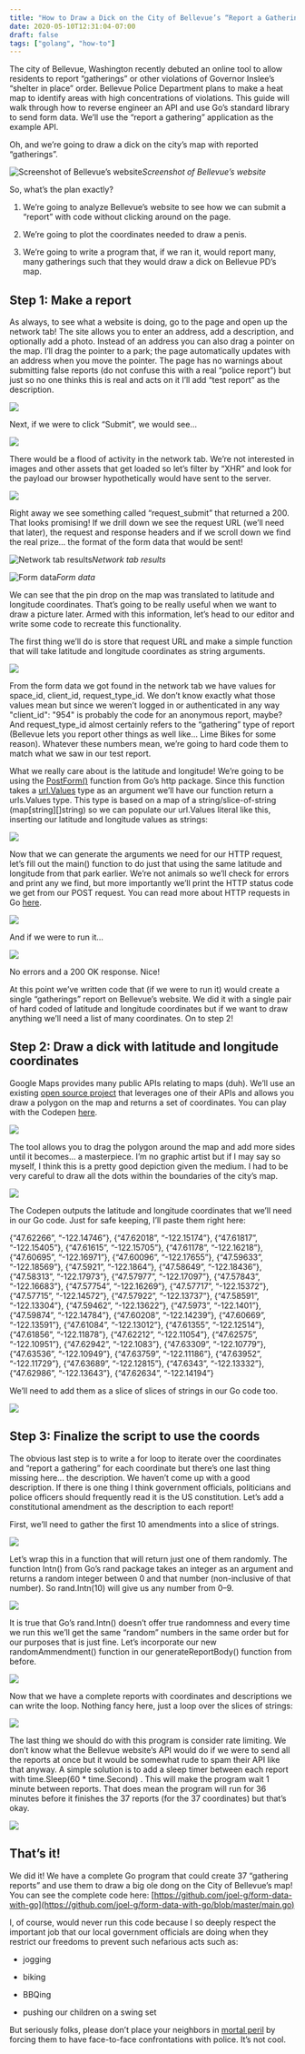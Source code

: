 ```yaml
---
title: "How to Draw a Dick on the City of Bellevue’s “Report a Gathering” Map With Go"
date: 2020-05-10T12:31:04-07:00
draft: false
tags: ["golang", "how-to"]
---
```


The city of Bellevue, Washington recently debuted an online tool to allow residents to report “gatherings” or other violations of Governor Inslee’s “shelter in place” order. Bellevue Police Department plans to make a heat map to identify areas with high concentrations of violations. This guide will walk through how to reverse engineer an API and use Go’s standard library to send form data. We’ll use the “report a gathering” application as the example API.

Oh, and we’re going to draw a dick on the city’s map with reported “gatherings”.

![Screenshot of Bellevue’s website](https://cdn-images-1.medium.com/max/4212/1*GkL2jqF9SAjYUox6puJAZg.png)*Screenshot of Bellevue’s website*

So, what’s the plan exactly?

1. We’re going to analyze Bellevue’s website to see how we can submit a “report” with code without clicking around on the page.

1. We’re going to plot the coordinates needed to draw a penis.

1. We’re going to write a program that, if we ran it, would report many, many gatherings such that they would draw a dick on Bellevue PD’s map.

## Step 1: Make a report

As always, to see what a website is doing, go to the page and open up the network tab! The site allows you to enter an address, add a description, and optionally add a photo. Instead of an address you can also drag a pointer on the map. I’ll drag the pointer to a park; the page automatically updates with an address when you move the pointer. The page has no warnings about submitting false reports (do not confuse this with a real “police report”) but just so no one thinks this is real and acts on it I’ll add “test report” as the description.

![](https://cdn-images-1.medium.com/max/6720/1*oC4GLs8il5Pci76e1rQiUQ.png)

Next, if we were to click “Submit”, we would see…

![](https://cdn-images-1.medium.com/max/3408/1*u73Kp0rNjWcLMnhdyoLdYQ.png)

There would be a flood of activity in the network tab. We’re not interested in images and other assets that get loaded so let’s filter by “XHR” and look for the payload our browser hypothetically would have sent to the server.

![](https://cdn-images-1.medium.com/max/2800/1*SmmauL1J3ppRfpOr38oV9Q.png)

Right away we see something called “request_submit” that returned a 200. That looks promising! If we drill down we see the request URL (we’ll need that later), the request and response headers and if we scroll down we find the real prize… the format of the form data that would be sent!

![Network tab results](https://cdn-images-1.medium.com/max/3380/1*ercdQCmgp-hz1tQoYAzpSQ.png)*Network tab results*

![Form data](https://cdn-images-1.medium.com/max/2452/1*zkQU65DzcI6R2txWh6woWQ.png)*Form data*

We can see that the pin drop on the map was translated to latitude and longitude coordinates. That’s going to be really useful when we want to draw a picture later. Armed with this information, let’s head to our editor and write some code to recreate this functionality.

The first thing we’ll do is store that request URL and make a simple function that will take latitude and longitude coordinates as string arguments.

![](https://cdn-images-1.medium.com/max/2576/1*etf3_EBvnWas1Jtz-PdpBA.png)

From the form data we got found in the network tab we have values for space_id, client_id, request_type_id. We don’t know exactly what those values mean but since we weren’t logged in or authenticated in any way "client_id": "954" is probably the code for an anonymous report, maybe? And request_type_id almost certainly refers to the “gathering” type of report (Bellevue lets you report other things as well like… Lime Bikes for some reason). Whatever these numbers mean, we’re going to hard code them to match what we saw in our test report.

What we really care about is the latitude and longitude! We’re going to be using the [PostForm()](https://golang.org/pkg/net/http/#Client.PostForm) function from Go’s http package. Since this function takes a [url.Values](https://golang.org/pkg/net/url/) type as an argument we’ll have our function return a urls.Values type. This type is based on a map of a string/slice-of-string (map[string][]string) so we can populate our url.Values literal like this, inserting our latitude and longitude values as strings:

![](https://cdn-images-1.medium.com/max/2524/1*3sqif7u8XpQr7mbaVEs7tQ.png)

Now that we can generate the arguments we need for our HTTP request, let’s fill out the main() function to do just that using the same latitude and longitude from that park earlier. We’re not animals so we’ll check for errors and print any we find, but more importantly we’ll print the HTTP status code we get from our POST request. You can read more about HTTP requests in Go [here](https://gobyexample.com/http-clients).

![](https://cdn-images-1.medium.com/max/3112/1*hFaLXuOxiCMmmV9C5cWIeA.png)

And if we were to run it…

![](https://cdn-images-1.medium.com/max/2000/1*fHoZOmvfKgOGqWI_oCDAPw.png)

No errors and a 200 OK response. Nice!

At this point we’ve written code that (if we were to run it) would create a single “gatherings” report on Bellevue’s website. We did it with a single pair of hard coded of latitude and longitude coordinates but if we want to draw anything we’ll need a list of many coordinates. On to step 2!

## Step 2: Draw a dick with latitude and longitude coordinates

Google Maps provides many public APIs relating to maps (duh). We’ll use an existing [open source project](https://github.com/jeremy-hawes/google-maps-coordinates-polygon-tool) that leverages one of their APIs and allows you draw a polygon on the map and returns a set of coordinates. You can play with the Codepen [here](https://codepen.io/jhawes/pen/ujdgK).

![](https://cdn-images-1.medium.com/max/6716/1*J1N8bKG42U9QGCdw3y9PlQ.png)

The tool allows you to drag the polygon around the map and add more sides until it becomes… a masterpiece. I’m no graphic artist but if I may say so myself, I think this is a pretty good depiction given the medium. I had to be very careful to draw all the dots within the boundaries of the city’s map.

![](https://cdn-images-1.medium.com/max/3292/1*Pn9mHkjDJwGl0xEnJ_U5SQ.png)

The Codepen outputs the latitude and longitude coordinates that we’ll need in our Go code. Just for safe keeping, I’ll paste them right here:

{“47.62266”, “-122.14746”}, {“47.62018”, “-122.15174”}, {“47.61817”, “-122.15405”}, {“47.61615”, “-122.15705”}, {“47.61178”, “-122.16218”}, {“47.60695”, “-122.16971”}, {“47.60096”, “-122.17655”}, {“47.59633”, “-122.18569”}, {“47.5921”, “-122.1864”}, {“47.58649”, “-122.18436”}, {“47.58313”, “-122.17973”}, {“47.57977”, “-122.17097”}, {“47.57843”, “-122.16683”}, {“47.57754”, “-122.16269”}, {“47.57717”, “-122.15372”}, {“47.57715”, “-122.14572”}, {“47.57922”, “-122.13737”}, {“47.58591”, “-122.13304”}, {“47.59462”, “-122.13622”}, {“47.5973”, “-122.1401”}, {“47.59874”, “-122.14784”}, {“47.60208”, “-122.14239”}, {“47.60669”, “-122.13591”}, {“47.61084”, “-122.13012”}, {“47.61355”, “-122.12514”}, {“47.61856”, “-122.11878”}, {“47.62212”, “-122.11054”}, {“47.62575”, “-122.10951”}, {“47.62942”, “-122.1083”}, {“47.63309”, “-122.10779”}, {“47.63536”, “-122.10949”}, {“47.63759”, “-122.11186”}, {“47.63952”, “-122.11729”}, {“47.63689”, “-122.12815”}, {“47.6343”, “-122.13332”}, {“47.62986”, “-122.13643”}, {“47.62634”, “-122.14194”}

We’ll need to add them as a slice of slices of strings in our Go code too.

![](https://cdn-images-1.medium.com/max/4968/1*srTSrCrxzYC0x-TRIYBZiw.png)

## Step 3: Finalize the script to use the coords

The obvious last step is to write a for loop to iterate over the coordinates and “report a gathering” for each coordinate but there’s one last thing missing here… the description. We haven’t come up with a good description. If there is one thing I think government officials, politicians and police officers should frequently read it is the US constitution. Let’s add a constitutional amendment as the description to each report!

First, we’ll need to gather the first 10 amendments into a slice of strings.

![](https://cdn-images-1.medium.com/max/4876/1*bULCM-v5l8Y1xniFGkT9ng.png)

Let’s wrap this in a function that will return just one of them randomly. The function Intn() from Go’s rand package takes an integer as an argument and returns a random integer between 0 and that number (non-inclusive of that number). So rand.Intn(10) will give us any number from 0–9.

![](https://cdn-images-1.medium.com/max/2000/1*XA7AKbDNzPU407IUHX0lPA.png)

It is true that Go’s rand.Intn() doesn’t offer true randomness and every time we run this we’ll get the same “random” numbers in the same order but for our purposes that is just fine. Let’s incorporate our new randomAmmendment() function in our generateReportBody() function from before.

![](https://cdn-images-1.medium.com/max/2000/1*V2uiHcAFQwF8_6BZBgx6JA.png)

Now that we have a complete reports with coordinates and descriptions we can write the loop. Nothing fancy here, just a loop over the slices of strings:

![](https://cdn-images-1.medium.com/max/2416/1*QmFqy9ghDpib9FMg7078Lw.png)

The last thing we should do with this program is consider rate limiting. We don’t know what the Bellevue website’s API would do if we were to send all the reports at once but it would be somewhat rude to spam their API like that anyway. A simple solution is to add a sleep timer between each report with time.Sleep(60 * time.Second) . This will make the program wait 1 minute between reports. That does mean the program will run for 36 minutes before it finishes the 37 reports (for the 37 coordinates) but that’s okay.

![](https://cdn-images-1.medium.com/max/2380/1*Kg9ejWg8zvuChCLu5NBwvw.png)

## That’s it!

We did it! We have a complete Go program that could create 37 “gathering reports” and use them to draw a big ole dong on the City of Bellevue’s map! You can see the complete code here: [https://github.com/joel-g/form-data-with-go](https://github.com/joel-g/form-data-with-go/blob/master/main.go)

I, of course, would never run this code because I so deeply respect the important job that our local government officials are doing when they restrict our freedoms to prevent such nefarious acts such as:

* jogging

* biking

* BBQing

* pushing our children on a swing set

But seriously folks, please don’t place your neighbors in [mortal peril](http://policewatch.herokuapp.com/) by forcing them to have face-to-face confrontations with police. It’s not cool.
